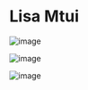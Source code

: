 # Lisa Mtui
![image](https://github.com/lmtui/ECE444-F2023-Assignment1/assets/99363546/cd22dff3-a8f2-4bdf-a61b-4cc43b3dc4e3)

![image](https://github.com/lmtui/ECE444-F2023-Assignment1/assets/99363546/4f1b12a8-ab64-4151-832a-8575ce393729)

![image](https://github.com/lmtui/ECE444-F2023-Assignment1/assets/99363546/7b67b152-c1cb-4c7f-a4cb-08b84ccfe7af)

